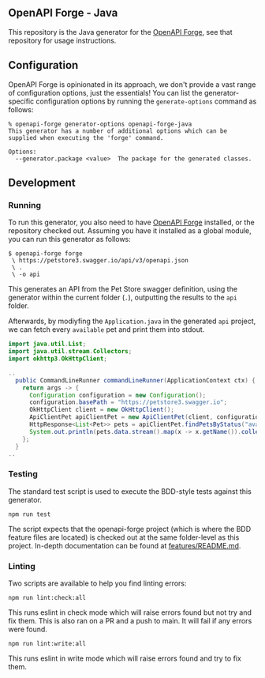 ## OpenAPI Forge - Java

This repository is the Java generator for the [OpenAPI Forge](https://github.com/ScottLogic/openapi-forge), see that repository for usage instructions.

## Configuration

OpenAPI Forge is opinionated in its approach, we don't provide a vast range of configuration options, just the essentials! You can list the generator-specific configuration options by running the `generate-options` command as follows:

```
% openapi-forge generator-options openapi-forge-java
This generator has a number of additional options which can be supplied when executing the 'forge' command.

Options:
  --generator.package <value>  The package for the generated classes.
```

## Development

### Running

To run this generator, you also need to have [OpenAPI Forge](https://github.com/ScottLogic/openapi-forge) installed, or the repository checked out. Assuming you have it installed as a global module, you can run this generator as follows:

```
$ openapi-forge forge
 \ https://petstore3.swagger.io/api/v3/openapi.json
 \ .
 \ -o api
```

This generates an API from the Pet Store swagger definition, using the generator within the current folder (`.`), outputting the results to the `api` folder.

Afterwards, by modiyfing the `Application.java` in the generated `api` project, we can fetch every `available` pet and print them into stdout.

```java
import java.util.List;
import java.util.stream.Collectors;
import okhttp3.OkHttpClient;

..
  public CommandLineRunner commandLineRunner(ApplicationContext ctx) {
    return args -> {
      Configuration configuration = new Configuration();
      configuration.basePath = "https://petstore3.swagger.io";
      OkHttpClient client = new OkHttpClient();
      ApiClientPet apiClientPet = new ApiClientPet(client, configuration);
      HttpResponse<List<Pet>> pets = apiClientPet.findPetsByStatus("available");
      System.out.println(pets.data.stream().map(x -> x.getName()).collect(Collectors.toList()));
    };
  }
..

```

### Testing

The standard test script is used to execute the BDD-style tests against this generator.

```
npm run test
```

The script expects that the openapi-forge project (which is where the BDD feature files are located) is checked out at the same folder-level as this project. In-depth documentation can be found at [features/README.md](features/README.md).

### Linting

Two scripts are available to help you find linting errors:

```
npm run lint:check:all
```

This runs eslint in check mode which will raise errors found but not try and fix them. This is also ran on a PR and a push to main. It will fail if any errors were found.

```
npm run lint:write:all
```

This runs eslint in write mode which will raise errors found and try to fix them.
